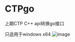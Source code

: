 # CTPgo
上期CTP C++ api转换go接口

只适用于windows x64
![image](https://github.com/zxleegit/CTPgo/blob/master/README/QQ%E6%88%AA%E5%9B%BE20190901225536.png)
